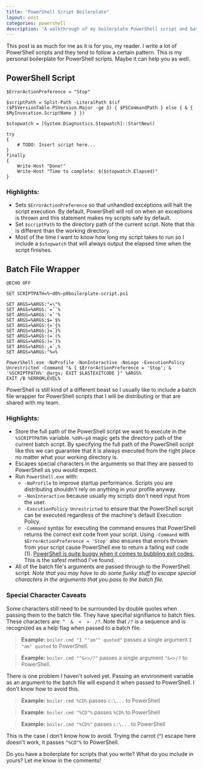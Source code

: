 ```yaml
---
title: "PowerShell Script Boilerplate"
layout: post
categories: powershell
description: "A walkthrough of my boilerplate PowerShell script and batch file wrapper. Includes argument pass-through and exit code bubbling."
---
```


This post is as much for me as it is for you, my reader. I write a lot of
PowerShell scripts and they tend to follow a certain pattern. This is my
personal boilerplate for PowerShell scripts. Maybe it can help you as well.

## PowerShell Script

    $ErrorActionPreference = "Stop"

    $scriptPath = Split-Path -LiteralPath $(if ($PSVersionTable.PSVersion.Major -ge 3) { $PSCommandPath } else { & { $MyInvocation.ScriptName } })

    $stopwatch = [System.Diagnostics.Stopwatch]::StartNew()

    try
    {
        # TODO: Insert script here...
    }
    finally
    {
        Write-Host "Done!"
        Write-Host "Time to complete: $($stopwatch.Elapsed)"
    }

### Highlights:

- Sets `$ErrorActionPreference` so that unhandled exceptions will halt
  the script execution. By default, PowerShell will roll on when an exceptions
  is thrown and this statement makes my scripts safe by default.
- Set `$scriptPath` to the directory path of the current script.
  Note that this is different than the working directory.
- Most of the time I want to know how long my script takes to run so I include
  a `$stopwatch` that will always output the elapsed time when the script finishes.

## Batch File Wrapper

    @ECHO OFF

    SET SCRIPTPATH=%~d0%~p0boilerplate-script.ps1
    
    SET ARGS=%ARGS:"=\"%
    SET ARGS=%ARGS:`=``%
    SET ARGS=%ARGS:'=`'%
    SET ARGS=%ARGS:$=`$%
    SET ARGS=%ARGS:{=`{%
    SET ARGS=%ARGS:}=`}%
    SET ARGS=%ARGS:(=`(%
    SET ARGS=%ARGS:)=`)%
    SET ARGS=%ARGS:,=`,%
    SET ARGS=%ARGS:^%=%

    PowerShell.exe -NoProfile -NonInteractive -NoLogo -ExecutionPolicy Unrestricted -Command "& { $ErrorActionPreference = 'Stop'; & '%SCRIPTPATH%' @args; EXIT $LASTEXITCODE }" %ARGS%
    EXIT /B %ERRORLEVEL%

PowerShell is still kind of a different beast so I usually like to include a
batch file wrapper for PowerShell scripts that I will be distributing or
that are shared with my team.

### Highlights:

- Store the full path of the PowerShell script we want to execute in the
  `%SCRIPTPATH%` variable. `%d0%~p0` magic gets the directory path of the
  current batch script. By specifying the full path of the PowerShell script
  like this we can guarantee that it is always executed from the right place
  no matter what your working directory is.
- Escapes special characters in the arguments so that they are passed to PowerShell
  as you would expect.
- Run `PowerShell.exe` with:
    - `-NoProfile` to improve startup performance. Scripts you are distributing
      shouldn't rely on anything in your profile anyway.
    - `-NonInteractive` because usually my scripts don't need input from the user.
    - `-ExecutionPolicy Unrestricted` to ensure that the PowerShell script can
      be executed regardless of the machine's default Execution Policy.
    - `-Command` syntax for executing the command ensures that PowerShell
      returns the correct exit code from your script.
      Using `-Command` with `$ErrorActionPreference = 'Stop'` also ensures that
      errors thrown from your script cause PowerShell.exe to return a failing
      exit code (1). [PowerShell is quite buggy when it comes to bubbling exit 
      codes.]({{site.url}}/2012/powershell-batch-files-exit-codes/)
      This is the safest method I've found.
- All of the batch file's arguments are passed through to the PowerShell script.
  _Note that you may have to do some funky stuff to escape special characters in the arguments that you pass to the batch file._

### Special Character Caveats

Some characters still need to be surrounded by double quotes
when passing them to the batch file. They have specifial signifiance to batch
files. These characters are: `^  &  <  >  /?`.
Note that `/?` is a sequence and is recognized as a help flag when passed to
a batch file.

> **Example:** `boiler.cmd "I ""am"" quoted"` passes a single argument `I "am" quoted` to PowerShell.

> **Example:** `boiler.cmd "^&<>/?"` passes a single argument `^&<>/?` to PowerShell.

There is one problem I haven't solved yet. Passing an environment variable as an argument
to the batch file will expand it when passed to PowerShell. I don't know how to avoid this.

> **Example:** `boiler.cmd %CD%` passes `c:\...` to PowerShell

> **Example:** `boiler.cmd ^%CD^%` passes `%CD%` to PowerShell

> **Example:** `boiler.cmd "%CD%"` passes `c:\...` to PowerShell

This is the case I don't know how to avoid. Trying the carrot (^) escape here doesn't work, it passes `^%CD^%` to PowerShell.

Do you have a boilerplate for scripts that you write? What do you include in yours? Let me know in the comments! 
